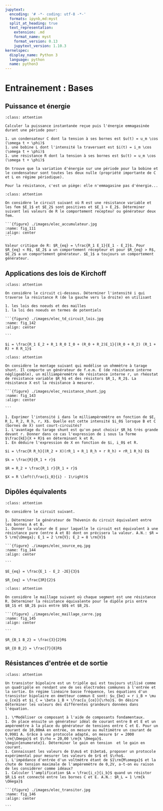 ```yaml
---
jupytext:
  encoding: '# -*- coding: utf-8 -*-'
  formats: ipynb,md:myst
  split_at_heading: true
  text_representation:
    extension: .md
    format_name: myst
    format_version: 0.13
    jupytext_version: 1.10.3
kernelspec:
  display_name: Python 3
  language: python
  name: python3
---
```

# Entrainement : Bases

## Puissance et énergie

````{admonition} Dipôles linéaires passifs 
:class: attention

Calculer la puissance instantanée reçue puis l'énergie emmagasinée durant une période pour:

1. un condensateur C dont la tension à ses bornes est $u(t) = u_m \cos (\omega t + \phi)$
1. une bobine L dont l'intensité la traversant est $i(t) = i_m \cos (\omega t + \phi)$
1. une résistance R dont la tension à ses bornes est $u(t) = u_m \cos (\omega t + \phi)$
````
````{topic} Réponse (sans justification)  
On trouve que la variation d'énergie sur une période pour la bobine et le condensateur sont toutes les deux nulle (propriété importante de C et L en régime périodique).

Pour la résistance, c'est un piège: elle n'emmagasine pas d'énergie... 
````

````{admonition} Accumulateurs
:class: attention

On considère le circuit suivant où R est une résistance variable et les fem $E_1$ et $E_2$ sont positives et $E_1 > E_2$. Déterminer suivant les valeurs de R le comportement recepteur ou générateur deux fem.

```{figure} ./images/elec_accumulateur.jpg
:name: fig_111
:align: center
```
````
````{topic} Réponse (sans justification)  
Valeur critique de R: $R_{eq} = \frac{R_1 E_1}{E_1 - E_2}$. Pour $R_{eq} < R$, $E_2$ a un comportement récepteur et pour $R_{eq} > R$, $E_2$ a un comportement générateur. $E_1$ a toujours un comportement générateur.
````


## Applications des lois de Kirchoff

````{admonition} Circuit divers 
:class: attention

On considère le circuit ci-dessous. Déterminer l'intensité i qui traverse la résistance R (de la gauche vers la droite) en utilisant

1. les lois des noeuds et des mailles
1. la loi des noeuds en termes de potentiels

```{figure} ./images/elec_td_circuit_lois.jpg
:name: fig_142
:align: center

```
````
````{topic} Réponse (sans justification)  
$i = \frac{R_1 E_2 + R_1 R_0 I_0 + (R_0 + R_2)E_1}{(R_0 + R_2) (R_1 + R) + R R_1}$

````

````{admonition} Ohmètre à tarage shunt 
:class: attention

On considère le montage suivant qui modélise un ohmmètre à tarage shunt. Il comporte un générateur de f.e.m. E (de résistance interne négligeable), un milliampèremètre de résistance interne r, un rhéostat de résistance variable $R_h$ et des résistors $R_1, R_2$. La résistance X est la résistance à mesurer.

```{figure} ./images/elec_resistance_shunt.jpg
:name: fig_143
:align: center

```

1. Exprimer l'intensité i dans le milliampèremètre en fonction de $E, R_1, R_2, R_h, r, X$. Quelle est cette intensité $i_0$ lorsque B et C (bornes de X) sont court-circuités?
1. L'avantage du tarage shunt est qu'on peut choisir $R_h$ très grande devant r. Donner dans ce cas l'expression de i sous la forme $\frac{kE}{X + R}$ en déterminant k et R.
1. En déduire l'expression de X en fonction de $i, i_0$ et R.
````
````{topic} Réponse (sans justification)  
$i = \frac{R R_h}{(R_2 + X)(rR_1 + R_1 R_h + r R_h) + rR_1 R_h} E$

$k = \frac{R}{R_1 + r}$

$R = R_2 + \frac{R_1 r}{R_1 + r}$

$X = R \left(\frac{i_0}{i} - 1\right)$
````

## Dipôles équivalents

````{admonition} Générateur équivalent 
:class: attention

On considère le circuit suivant.

1. Déterminer le générateur de Thévenin du circuit équivalent entre les bornes A et B.
1. Donner la valeur de E pour laquelle le circuit est équivalent à une résistance pure (entre A et B) dont on précisera la valeur. A.N.: $R = 5 \rm{\Omega}; E_1 = 2 \rm{V}; E_2 = 8 \rm{V}$

```{figure} ./images/elec_source_eq.jpg
:name: fig_144
:align: center

```
````
````{topic} Réponse (sans justification)  
$E_{eq} = \frac{E_1 - E_2 -2E}{3}$

$R_{eq} = \frac{3R}{2}$

````

````{admonition} Maillage carré 
:class: attention

On considère le maillage suivant où chaque segment est une résistance R. Déterminer la résistance équivalente pour le dipôle pris entre $B_1$ et $B_2$ puis entre $O$ et $B_2$.

```{figure} ./images/elec_maillage_carre.jpg
:name: fig_145
:align: center

```
````

````{topic} Réponse (sans justification)  
$R_{B_1 B_2} = \frac{3}{2}R$

$R_{O B_2} = \frac{7}{8}R$

````

## Résistances d'entrée et de sortie

````{admonition} Transistor bipolaire 
:class: attention

Un transistor bipolaire est un tripôle qui est toujours utilisé comme un quadripôle en rendant une de ses électrodes communes à l'entrée et la sortie. En régime linéaire basse fréquence, les équations d'un transistor bipolaire en émetteur commun E sont: $u_{be} = r i_B + \mu u_{ce}$ et $i_C = \beta i_B + \frac{u_{ce}}{\rho}$. On désire déterminer les valeurs des différentes grandeurs données dans l'équation.

1. \*Modéliser ce composant à l'aide de composants fondamentaux.
1. On place ensuite un générateur idéal de courant entre B et E et un ampèremètre à la place du générateur de tensions entre C et E. Pour un courant de 10,00mA en entrée, on mesure au multimètre un courant de 0,9981 A. Grâce à une protocole adapté, on mesure $r = 2000 \rm{\Omega}$ et $\rho = 20,00 \rm{k \Omega}$. 
\begin{enumerate}1. Déterminer le gain en tension  et le gain en courant.
1. Connaissant les valeurs de $\mu$ et $\beta$, proposer un protocole expérimental pour mesurer les valeurs de $r$ et $\rho$.
1. L'impédance d'entrée d'un voltmètre étant de $1\rm{M\omega}$ et la chute de tension maximale de l'ampèremètre de 0,2V, a-t-on eu raison de les considérer comme idéaux?
1. Calculer l'amplification $A = \frac{i_c}{i_b}$ quand un résistor $R_L$ est connecté entre les bornes C et E. A.N.: $R_L = 1 \rm{k \Omega}$

```{figure} ./images/elec_transitor.jpg
:name: fig_146
:align: center

```
````


